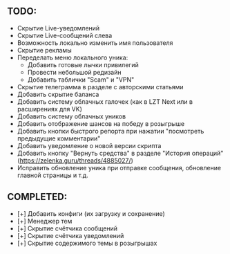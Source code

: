 ## TODO:
- Скрытие Live-уведомлений
- Скрытие Live-сообщений слева
- Возможность локально изменить имя пользователя
- Скрытие рекламы
- Переделать меню локального уника:
  - Добавить готовые лычки привилегий
  - Провести небольшой редизайн
  - Добавить таблички "Scam" и "VPN"
- Скрытие телеграмма в разделе с авторскими статьями
- Добавить скрытие баланса
- Добавить систему облачных галочек (как в LZT Next или в расширениях для VK)
- Добавить систему облачных уников
- Добавить отображение шансов на победу в розыгрыше
- Добавить кнопки быстрого репорта при нажатии "посмотреть предыдущие комментарии"
- Добавить уведомление о новой версии скрипта
- Добавить кнопку "Вернуть средства" в разделе "История операций" (https://zelenka.guru/threads/4885027/)
- Исправить обновление уника при отправке сообщения, обновление главной страницы и т.д.

## COMPLETED:
- [+] Добавить конфиги (их загрузку и сохранение)
- [+] Менеджер тем
- [+] Скрытие счётчика сообщений
- [+] Скрытие счётчика уведомлений
- [+] Скрытие содержимого темы в розыгрышах